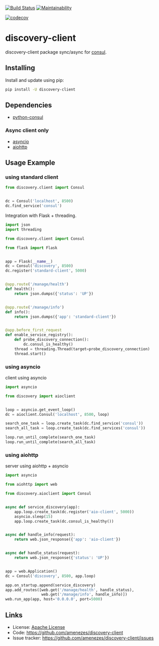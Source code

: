 [![Build Status](https://travis-ci.org/amenezes/discovery-client.svg?branch=master)](https://travis-ci.org/amenezes/discovery-client)
[![Maintainability](https://api.codeclimate.com/v1/badges/fc7916aab464c8b7d742/maintainability)](https://codeclimate.com/github/amenezes/discovery-client/maintainability)
<!-- [![Test Coverage](https://api.codeclimate.com/v1/badges/fc7916aab464c8b7d742/test_coverage)](https://codeclimate.com/github/amenezes/discovery-client/test_coverage) -->
[![codecov](https://codecov.io/gh/amenezes/discovery-client/branch/master/graph/badge.svg)](https://codecov.io/gh/amenezes/discovery-client)

# discovery-client

discovery-client package sync/async for [consul](https://consul.io).

## Installing

Install and update using pip:

````bash
pip install -U discovery-client
````

## Dependencies

- [python-consul](https://python-consul.readthedocs.io/en/latest)

### Async client only
  - [asyncio](https://docs.python.org/3.6/library/asyncio.html)
  - [aiohttp](https://aiohttp.readthedocs.io/en/stable)

## Usage Example

### using standard client

````python
from discovery.client import Consul


dc = Consul('localhost', 8500)
dc.find_service('consul')
````

Integration with Flask + threading.

````python
import json
import threading

from discovery.client import Consul

from flask import Flask


app = Flask(__name__)
dc = Consul('discovery', 8500)
dc.register('standard-client', 5000)


@app.route('/manage/health')
def health():
    return json.dumps({'status': 'UP'})


@app.route('/manage/info')
def info():
    return json.dumps({'app': 'standard-client'})


@app.before_first_request
def enable_service_registry():
    def probe_discovery_connection():
        dc.consul_is_healthy()
    thread = threading.Thread(target=probe_discovery_connection)
    thread.start()
````

### using asyncio

client using asyncio

````python
import asyncio

from discovery import aioclient


loop = asyncio.get_event_loop()
dc = aioclient.Consul('localhost', 8500, loop)

search_one_task = loop.create_task(dc.find_service('consul'))
search_all_task = loop.create_task(dc.find_services('consul'))

loop.run_until_complete(search_one_task)
loop.run_until_complete(search_all_task)
````

### using aiohttp

server using aiohttp + asyncio

````python
import asyncio

from aiohttp import web

from discovery.aioclient import Consul


async def service_discovery(app):
    app.loop.create_task(dc.register('aio-client', 5000))
    asyncio.sleep(15)
    app.loop.create_task(dc.consul_is_healthy())


async def handle_info(request):
    return web.json_response({'app': 'aio-client'})


async def handle_status(request):
    return web.json_response({'status': 'UP'})


app = web.Application()
dc = Consul('discovery', 8500, app.loop)

app.on_startup.append(service_discovery)
app.add_routes([web.get('/manage/health', handle_status),
                web.get('/manage/info', handle_info)])
web.run_app(app, host='0.0.0.0', port=5000)
````

## Links

- License: [Apache License](https://choosealicense.com/licenses/apache-2.0/)
- Code: https://github.com/amenezes/discovery-client
- Issue tracker: https://github.com/amenezes/discovery-client/issues
